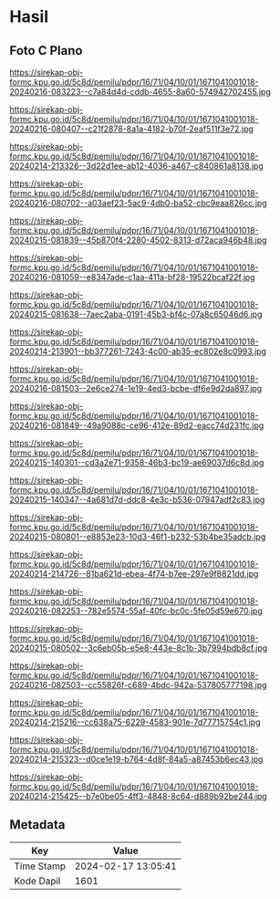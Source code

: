 # Hasil

## Foto C Plano

https://sirekap-obj-formc.kpu.go.id/5c8d/pemilu/pdpr/16/71/04/10/01/1671041001018-20240216-083223--c7a84d4d-cddb-4655-8a60-574942702455.jpg

https://sirekap-obj-formc.kpu.go.id/5c8d/pemilu/pdpr/16/71/04/10/01/1671041001018-20240216-080407--c21f2878-8a1a-4182-b70f-2eaf511f3e72.jpg

https://sirekap-obj-formc.kpu.go.id/5c8d/pemilu/pdpr/16/71/04/10/01/1671041001018-20240214-213326--3d22d1ee-ab12-4036-a467-c840861a8138.jpg

https://sirekap-obj-formc.kpu.go.id/5c8d/pemilu/pdpr/16/71/04/10/01/1671041001018-20240216-080702--a03aef23-5ac9-4db0-ba52-cbc9eaa826cc.jpg

https://sirekap-obj-formc.kpu.go.id/5c8d/pemilu/pdpr/16/71/04/10/01/1671041001018-20240215-081839--45b870f4-2280-4502-8313-d72aca946b48.jpg

https://sirekap-obj-formc.kpu.go.id/5c8d/pemilu/pdpr/16/71/04/10/01/1671041001018-20240216-081059--e8347ade-c1aa-411a-bf28-19522bcaf22f.jpg

https://sirekap-obj-formc.kpu.go.id/5c8d/pemilu/pdpr/16/71/04/10/01/1671041001018-20240215-081638--7aec2aba-0191-45b3-bf4c-07a8c65046d6.jpg

https://sirekap-obj-formc.kpu.go.id/5c8d/pemilu/pdpr/16/71/04/10/01/1671041001018-20240214-213901--bb377261-7243-4c00-ab35-ec802e8c0993.jpg

https://sirekap-obj-formc.kpu.go.id/5c8d/pemilu/pdpr/16/71/04/10/01/1671041001018-20240216-081503--2e6ce274-1e19-4ed3-bcbe-df6e9d2da897.jpg

https://sirekap-obj-formc.kpu.go.id/5c8d/pemilu/pdpr/16/71/04/10/01/1671041001018-20240216-081849--49a9088c-ce96-412e-89d2-eacc74d231fc.jpg

https://sirekap-obj-formc.kpu.go.id/5c8d/pemilu/pdpr/16/71/04/10/01/1671041001018-20240215-140301--cd3a2e71-9358-46b3-bc19-ae69037d6c8d.jpg

https://sirekap-obj-formc.kpu.go.id/5c8d/pemilu/pdpr/16/71/04/10/01/1671041001018-20240215-140347--4a681d7d-ddc8-4e3c-b536-07947adf2c83.jpg

https://sirekap-obj-formc.kpu.go.id/5c8d/pemilu/pdpr/16/71/04/10/01/1671041001018-20240215-080801--e8853e23-10d3-46f1-b232-53b4be35adcb.jpg

https://sirekap-obj-formc.kpu.go.id/5c8d/pemilu/pdpr/16/71/04/10/01/1671041001018-20240214-214726--81ba621d-ebea-4f74-b7ee-297e9f8821dd.jpg

https://sirekap-obj-formc.kpu.go.id/5c8d/pemilu/pdpr/16/71/04/10/01/1671041001018-20240216-082253--782e5574-55af-40fc-bc0c-5fe05d59e670.jpg

https://sirekap-obj-formc.kpu.go.id/5c8d/pemilu/pdpr/16/71/04/10/01/1671041001018-20240215-080502--3c6eb05b-e5e8-443e-8c1b-3b7994bdb8cf.jpg

https://sirekap-obj-formc.kpu.go.id/5c8d/pemilu/pdpr/16/71/04/10/01/1671041001018-20240216-082503--cc55826f-c689-4bdc-942a-537805777198.jpg

https://sirekap-obj-formc.kpu.go.id/5c8d/pemilu/pdpr/16/71/04/10/01/1671041001018-20240214-215216--cc638a75-6229-4583-901e-7d77715754c1.jpg

https://sirekap-obj-formc.kpu.go.id/5c8d/pemilu/pdpr/16/71/04/10/01/1671041001018-20240214-215323--d0ce1e19-b764-4d8f-84a5-a87453b6ec43.jpg

https://sirekap-obj-formc.kpu.go.id/5c8d/pemilu/pdpr/16/71/04/10/01/1671041001018-20240214-215425--b7e0be05-4ff3-4848-8c64-d889b92be244.jpg


## Metadata

| Key        | Value               |
| ---------- | ------------------- |
| Time Stamp | 2024-02-17 13:05:41 |
| Kode Dapil | 1601                |



